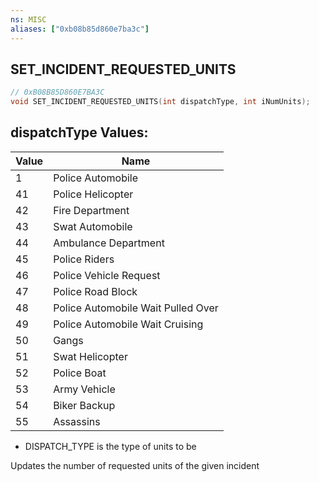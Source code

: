 ```yaml
---
ns: MISC
aliases: ["0xb08b85d860e7ba3c"]
---
```

## SET_INCIDENT_REQUESTED_UNITS

```c
// 0xB08B85D860E7BA3C
void SET_INCIDENT_REQUESTED_UNITS(int dispatchType, int iNumUnits);
```

## dispatchType Values:
| Value | Name |
| --- | --- |
| 1 | Police Automobile |
| 41 | Police Helicopter |
| 42 | Fire Department |
| 43 | Swat Automobile |
| 44 | Ambulance Department |
| 45 | Police Riders |
| 46 | Police Vehicle Request |
| 47 | Police Road Block |
| 48 | Police Automobile Wait Pulled Over |
| 49 | Police Automobile Wait Cruising |
| 50 | Gangs |
| 51 | Swat Helicopter |
| 52 | Police Boat |
| 53 | Army Vehicle |
| 54 | Biker Backup |
| 55 | Assassins |


- DISPATCH_TYPE is the type of units to be

Updates the number of requested units of the given incident

